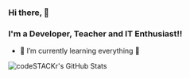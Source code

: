 ### Hi there, 👋
### I'm a Developer, Teacher and IT Enthusiast!!

- 🌱 I’m currently learning everything 🤣

<img align="left" alt="codeSTACKr's GitHub Stats" src="https://github-readme-stats.vercel.app/api?username=kalinggapadelmuhamad&show_icons=true&hide_border=true&theme=radical">
